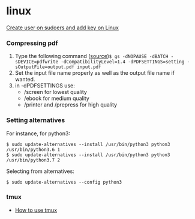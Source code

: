 # linux

[Create user on sudoers and add key on Linux](https://gist.github.com/cleberjamaral/3e4743abc3016d87e286876ec20ab050)

### Compressing pdf

1. Type the following command \([source](https://www.techwalla.com/articles/reduce-pdf-file-size-linux)\)`$ gs -dNOPAUSE -dBATCH -sDEVICE=pdfwrite -dCompatibilityLevel=1.4 -dPDFSETTINGS=setting -sOutputFile=output.pdf input.pdf`
2. Set the input file name properly as well as the output file name if wanted.
3. in -dPDFSETTINGS use:
   * /screen for lowest quality
   * /ebook for medium quality
   * /printer and /prepress for high quality

### Setting alternatives

For instance, for python3: 

`$ sudo update-alternatives --install /usr/bin/python3 python3 /usr/bin/python3.6 1`  
`$ sudo update-alternatives --install /usr/bin/python3 python3 /usr/bin/python3.7 2`

Selecting from alternatives:

`$ sudo update-alternatives --config python3`

### tmux

* [How to use tmux](https://gist.github.com/cleberjamaral/5ac549e099a3f5de947c0064a2a30450)

